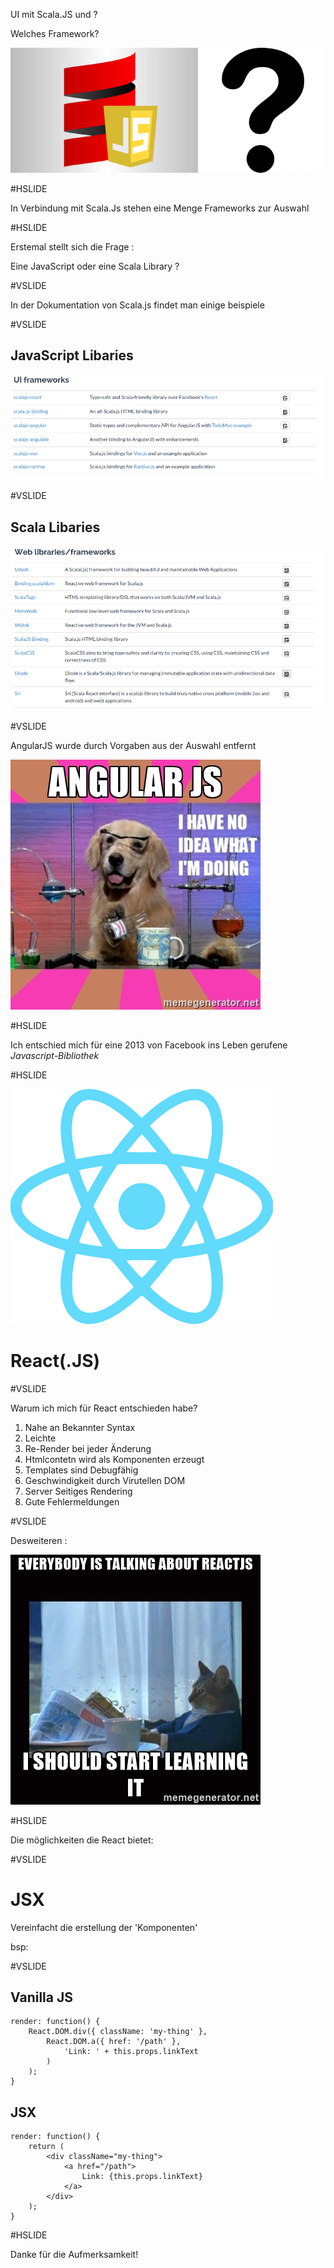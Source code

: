 UI mit Scala.JS und ?

Welches Framework? 

<img src="http://raw.githubusercontent.com/ernstbe/Technology-presentation/add-presentation/images/scala-js.png" />
<img src="http://raw.githubusercontent.com/ernstbe/Technology-presentation/add-presentation/images/fragezeichen.png" width="200" />


#HSLIDE

In Verbindung mit Scala.Js stehen eine Menge Frameworks zur Auswahl

#HSLIDE
 
 Erstemal stellt sich die Frage :
  
  Eine JavaScript oder eine Scala Library ? 

#VSLIDE
 
 In der Dokumentation von Scala.js findet man einige beispiele 
 
#VSLIDE
 
 <h2>JavaScript Libaries</h2> 
 
 ![JSFrameworks](https://raw.githubusercontent.com/ernstbe/Technology-presentation/add-presentation/images/jsUiFrameworks.png)
 
#VSLIDE

 <h2>Scala Libaries</h2>
 
 ![ScalaFrameworks](https://raw.githubusercontent.com/ernstbe/Technology-presentation/add-presentation/images/scalaFrameworks.png) 


#VSLIDE

AngularJS wurde durch Vorgaben aus der Auswahl entfernt 

![AngularJS](http://raw.githubusercontent.com/ernstbe/Technology-presentation/add-presentation/images/noAngular.jpg)

#HSLIDE

Ich entschied mich für eine 2013 von Facebook ins Leben gerufene <i>Javascript-Bibliothek</i>

#HSLIDE

<img src="http://raw.githubusercontent.com/ernstbe/Technology-presentation/add-presentation/images/react-logo-colored.png" width="420"/>

<h1>React(.JS)</h1>

#VSLIDE

Warum ich mich für React entschieden habe?

<ol>
<li> Nahe an Bekannter Syntax </li>
<li> Leichte 
    <li> Re-Render bei jeder Änderung </li>
    <li> Htmlcontetn wird als Komponenten erzeugt </li>
    <li> Templates sind Debugfähig</li>
    <li> Geschwindigkeit durch Virutellen DOM</li>
    <li> Server Seitiges Rendering</li>
    <li> Gute Fehlermeldungen</li>
</ol>

#VSLIDE

Desweiteren :
 
![ReactJS](http://raw.githubusercontent.com/ernstbe/Technology-presentation/add-presentation/images/reactJS.jpg)


#HSLIDE

Die möglichkeiten die React bietet:

#VSLIDE

<h1>JSX</h1>
Vereinfacht die erstellung der 'Komponenten'

bsp:

#VSLIDE

<h2>Vanilla JS</h2>

```
render: function() {
    React.DOM.div({ className: 'my-thing' },
        React.DOM.a({ href: '/path' },
            'Link: ' + this.props.linkText
        )
    );
}
```

<h2>JSX</h2>

```
render: function() {
    return (
        <div className="my-thing">
            <a href="/path">
                Link: {this.props.linkText}
            </a>
        </div>
    );
}
```




#HSLIDE

Danke für die Aufmerksamkeit!
